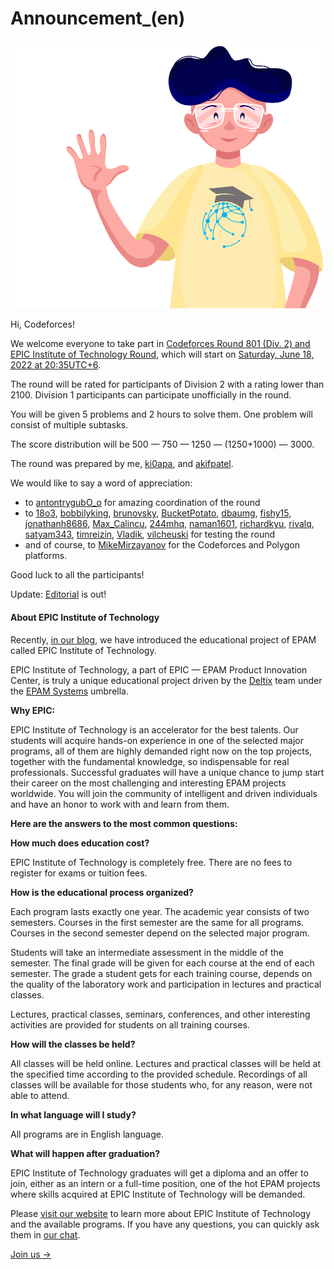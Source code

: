 # Announcement_(en)

[![EPIC](images/epic2022.gif)](https://codeforces.com/https://epic-institute.io/)

Hi, Codeforces! 

We welcome everyone to take part in [Codeforces Round 801 (Div. 2) and EPIC Institute of Technology Round](https://codeforces.com/contest/1695 "Codeforces Round 801 (Div. 2) and EPIC Institute of Technology Round"), which will start on [Saturday, June 18, 2022 at 20:35UTC+6](https://codeforces.com/https://www.timeanddate.com/worldclock/fixedtime.html?day=18&month=6&year=2022&hour=17&min=35&sec=0&p1=166). 

The round will be rated for participants of Division 2 with a rating lower than 2100. Division 1 participants can participate unofficially in the round. 

You will be given 5 problems and 2 hours to solve them. One problem will consist of multiple subtasks. 

The score distribution will be 500 — 750 — 1250 — (1250+1000) — 3000.

The round was prepared by me, [ki0apa](https://codeforces.com/profile/ki0apa "Master ki0apa"), and [akifpatel](https://codeforces.com/profile/akifpatel "International Master akifpatel").

We would like to say a word of appreciation:

 * to [antontrygubO_o](https://codeforces.com/profile/antontrygubO_o "International Grandmaster antontrygubO_o") for amazing coordination of the round
* to [18o3](https://codeforces.com/profile/18o3 "Expert 18o3"), [bobbilyking](https://codeforces.com/profile/bobbilyking "Expert bobbilyking"), [brunovsky](https://codeforces.com/profile/brunovsky "Grandmaster brunovsky"), [BucketPotato](https://codeforces.com/profile/BucketPotato "International Master BucketPotato"), [dbaumg](https://codeforces.com/profile/dbaumg "Expert dbaumg"), [fishy15](https://codeforces.com/profile/fishy15 "Master fishy15"), [jonathanh8686](https://codeforces.com/profile/jonathanh8686 "Specialist jonathanh8686"), [Max_Calincu](https://codeforces.com/profile/Max_Calincu "Candidate Master Max_Calincu"), [244mhq](https://codeforces.com/profile/244mhq "Legendary Grandmaster 244mhq"), [naman1601](https://codeforces.com/profile/naman1601 "Master naman1601"), [richardkyu](https://codeforces.com/profile/richardkyu "Newbie richardkyu"), [rivalq](https://codeforces.com/profile/rivalq "Grandmaster rivalq"), [satyam343](https://codeforces.com/profile/satyam343 "Master satyam343"), [timreizin](https://codeforces.com/profile/timreizin "Master timreizin"), [Vladik](https://codeforces.com/profile/Vladik "Master Vladik"), [vilcheuski](https://codeforces.com/profile/vilcheuski "International Master vilcheuski") for testing the round
* and of course, to [MikeMirzayanov](https://codeforces.com/profile/MikeMirzayanov "Headquarters, MikeMirzayanov") for the Codeforces and Polygon platforms.

Good luck to all the participants!

Update: [Editorial](Tutorial_(en).md) is out!

#### **About EPIC Institute of Technology**

Recently, [in our blog](https://codeforces.com/blog/entry/102993), we have introduced the educational project of EPAM called EPIC Institute of Technology.

EPIC Institute of Technology, a part of EPIC — EPAM Product Innovation Center, is truly a unique educational project driven by the [Deltix](https://codeforces.com/https://deltix.io/about-us.html) team under the [EPAM Systems](https://codeforces.com/https://www.epam.com/about) umbrella.

**Why EPIC:** 

EPIC Institute of Technology is an accelerator for the best talents. Our students will acquire hands-on experience in one of the selected major programs, all of them are highly demanded right now on the top projects, together with the fundamental knowledge, so indispensable for real professionals. Successful graduates will have a unique chance to jump start their career on the most challenging and interesting EPAM projects worldwide. You will join the community of intelligent and driven individuals and have an honor to work with and learn from them. 

**Here are the answers to the most common questions:** 

**How much does education cost?**

EPIC Institute of Technology is completely free. There are no fees to register for exams or tuition fees.

**How is the educational process organized?**

Each program lasts exactly one year. The academic year consists of two semesters. Courses in the first semester are the same for all programs. Courses in the second semester depend on the selected major program. 

Students will take an intermediate assessment in the middle of the semester. The final grade will be given for each course at the end of each semester. The grade a student gets for each training course, depends on the quality of the laboratory work and participation in lectures and practical classes. 

Lectures, practical classes, seminars, conferences, and other interesting activities are provided for students on all training courses.

**How will the classes be held?**

All classes will be held online. Lectures and practical classes will be held at the specified time according to the provided schedule. Recordings of all classes will be available for those students who, for any reason, were not able to attend.

**In what language will I study?**

All programs are in English language.

**What will happen after graduation?**

EPIC Institute of Technology graduates will get a diploma and an offer to join, either as an intern or a full-time position, one of the hot EPAM projects where skills acquired at EPIC Institute of Technology will be demanded.

Please [visit our website](https://codeforces.com/https://epic-institute.io/) to learn more about EPIC Institute of Technology and the available programs. If you have any questions, you can quickly ask them in [our chat](https://codeforces.com/https://t.me/+5i_i0m3VUks3NDFi).

  [Join us →](https://codeforces.com/https://epic-institute.io/programmes-overview/) 